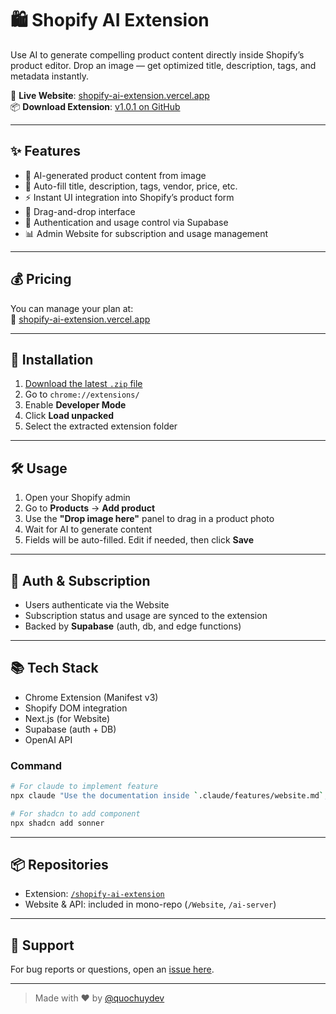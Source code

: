 # 🛍️ Shopify AI Extension

Use AI to generate compelling product content directly inside Shopify’s product editor. Drop an image — get optimized title, description, tags, and metadata instantly.

🔗 **Live Website**: [shopify-ai-extension.vercel.app](https://shopify-ai-extension.vercel.app/)  
📦 **Download Extension**: [v1.0.1 on GitHub](https://github.com/quochuydev/shopify-ai-extension/releases/tag/v1.0.1)

---

## ✨ Features

- 🧠 AI-generated product content from image
- 📄 Auto-fill title, description, tags, vendor, price, etc.
- ⚡ Instant UI integration into Shopify’s product form
- 🧲 Drag-and-drop interface
- 🔐 Authentication and usage control via Supabase
- 📊 Admin Website for subscription and usage management

---

## 💰 Pricing

You can manage your plan at:  
🔗 [shopify-ai-extension.vercel.app](https://shopify-ai-extension.vercel.app/)

---

## 🧩 Installation

1. [Download the latest `.zip` file](https://github.com/quochuydev/shopify-ai-extension/releases/tag/v1.0.1)
2. Go to `chrome://extensions/`
3. Enable **Developer Mode**
4. Click **Load unpacked**
5. Select the extracted extension folder

---

## 🛠️ Usage

1. Open your Shopify admin
2. Go to **Products** → **Add product**
3. Use the **"Drop image here"** panel to drag in a product photo
4. Wait for AI to generate content
5. Fields will be auto-filled. Edit if needed, then click **Save**

---

## 🔐 Auth & Subscription

- Users authenticate via the Website
- Subscription status and usage are synced to the extension
- Backed by **Supabase** (auth, db, and edge functions)

---

## 📚 Tech Stack

- Chrome Extension (Manifest v3)
- Shopify DOM integration
- Next.js (for Website)
- Supabase (auth + DB)
- OpenAI API

### Command

```sh
# For claude to implement feature
npx claude "Use the documentation inside `.claude/features/website.md`, Implement feature by update/or create new files"

# For shadcn to add component
npx shadcn add sonner
```

---

## 📦 Repositories

- Extension: [`/shopify-ai-extension`](https://github.com/quochuydev/shopify-ai-extension)
- Website & API: included in mono-repo (`/Website`, `/ai-server`)

---

## 🤝 Support

For bug reports or questions, open an [issue here](https://github.com/quochuydev/shopify-ai-extension/issues).

---

> Made with ❤️ by [@quochuydev](https://github.com/quochuydev)
